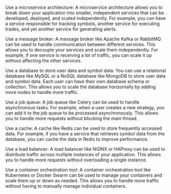 Use a microservice architecture: A microservice architecture allows you to break down your application into smaller, independent services that can be developed, deployed, and scaled independently. For example, you can have a service responsible for tracking symbols, another service for executing trades, and yet another service for generating alerts.

Use a message broker: A message broker like Apache Kafka or RabbitMQ can be used to handle communication between different services. This allows you to decouple your services and scale them independently. For example, if one service is receiving a lot of traffic, you can scale it up without affecting the other services.

Use a database to store user data and symbol data: You can use a relational database like MySQL or a NoSQL database like MongoDB to store user data and symbol data. Each user can have their own database schema or collection. This allows you to scale the database horizontally by adding more nodes to handle more traffic.

Use a job queue: A job queue like Celery can be used to handle asynchronous tasks. For example, when a user creates a new strategy, you can add it to the job queue to be processed asynchronously. This allows you to handle more requests without blocking the main thread.

Use a cache: A cache like Redis can be used to store frequently accessed data. For example, if you have a service that retrieves symbol data from the database, you can cache the data in Redis to improve performance.

Use a load balancer: A load balancer like NGINX or HAProxy can be used to distribute traffic across multiple instances of your application. This allows you to handle more requests without overloading a single instance.

Use a container orchestration tool: A container orchestration tool like Kubernetes or Docker Swarm can be used to manage your containers and scale them up or down as needed. This allows you to handle more traffic without having to manually manage individual containers.